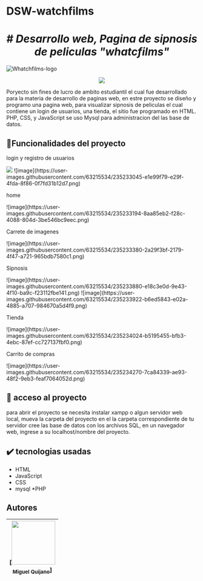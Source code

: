 # DSW-watchfilms
<em> <h1 align="center"> # Desarrollo web, Pagina de sipnosis de peliculas "whatcfilms" </h1> </em>

![Whatchfilms-logo](https://user-images.githubusercontent.com/63215534/235230852-679146ab-f2d3-4490-b1bc-7a9814f35625.png)

<p align="center">
   <img src="https://img.shields.io/badge/last%20release-abril-green">
   </p>

<p>Poryecto sin fines de lucro de ambito estudiantil el cual fue desarrollado para la materia de desarrollo de paginas web, en estre proyecto se diseño y programo 
una pagina web, para visualizar sipnosis de peliculas el cual contiene un login de usuarios, una tienda, el sitio fue programado en HTML. PHP, CSS, y JavaScript se 
uso Mysql para administracion del las base de datos.</p>

## :hammer:Funcionalidades del proyecto

<p>login y registro de usuarios</p>

<img src="https://user-images.githubusercontent.com/63215534/235232846-eb390e3f-16f4-4145-ba61-a3c238277f90.png">
![image](https://user-images.githubusercontent.com/63215534/235233045-e1e99f79-e29f-4fda-8f86-0f7fd31b12d7.png)

<p>home</p>
![image](https://user-images.githubusercontent.com/63215534/235233194-8aa85eb2-f28c-4088-804d-3be546bc9eec.png)

<p>Carrete de imagenes</p>
![image](https://user-images.githubusercontent.com/63215534/235233380-2a29f3bf-2179-4f47-a721-965bdb7580c1.png)

<p>Sipnosis</p>
![image](https://user-images.githubusercontent.com/63215534/235233880-e18c3e0d-9e43-4f10-ba9c-f23112fbe141.png)
![image](https://user-images.githubusercontent.com/63215534/235233922-b6ed5843-e02a-4885-a707-984670a5d4f9.png)

<p>Tienda</p>
![image](https://user-images.githubusercontent.com/63215534/235234024-b5195455-bfb3-4ebc-87ef-cc727137fbf0.png)

<p>Carrito de compras</p>
![image](https://user-images.githubusercontent.com/63215534/235234270-7ca84339-ae93-48f2-9eb3-feaf7064052d.png)

## 📁 acceso al proyecto
<p>para abrir el proyecto se necesita instalar xampp o algun servidor web local, mueva la carpeta del proyecto en el la carpeta 
  correspondiente de tu servidor cree las base de datos con los archivos SQL, en un navegador web, ingrese a su localhost/nombre del proyecto.
  
## ✔️ tecnologias usadas
  * HTML
  * JavaScript
  * CSS
  * mysql
  *PHP
## Autores
  | [<img src="https://avatars.githubusercontent.com/u/63215534?v=4" width=115><br><sub>Miguel Quijano</sub>] |
  | :---: |
  

